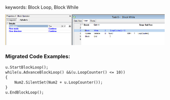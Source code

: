 ﻿keywords: Block Loop, Block While

![Block While](BlockWhile.png)

### Migrated Code Examples:

```csdiff
u.StartBlockLoop();
while(u.AdvanceBlockLoop() &&(u.LoopCounter() <= 10))
{
    Num2.SilentSet(Num2 + u.LoopCounter());
}
u.EndBlockLoop();
```